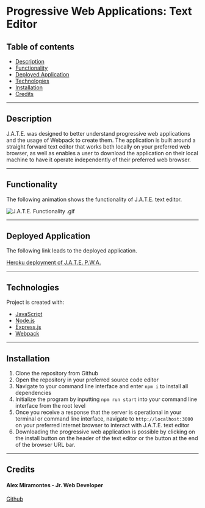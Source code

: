 # Progressive Web Applications: Text Editor

## Table of contents

- [Description](#description)
- [Functionality](#functionality)
- [Deployed Application](#deployedapplication)
- [Technologies](#technologies)
- [Installation](#installation)
- [Credits](#credits)


---


## Description

J.A.T.E. was designed to better understand progressive web applications and the usage of Webpack to create them. The application is built around a straight forward text editor that works both locally on your preferred web browser, as well as enables a user to download the application on their local machine to have it operate independently of their preferred web browser.


---


## Functionality

The following animation shows the functionality of J.A.T.E. text editor.


![J.A.T.E. Functionality .gif](./assets/images/jate_functionality.gif)


---


## Deployed Application

The following link leads to the deployed application.

[Heroku deployment of J.A.T.E. P.W.A.](https://shrouded-depths-39368.herokuapp.com/)


---


## Technologies

Project is created with:

- [JavaScript](https://www.javascript.com/)
- [Node.js](https://nodejs.org/)
- [Express.js](https://expressjs.com/)
- [Webpack](https://webpack.js.org/)


---


## Installation

1. Clone the repository from Github
2. Open the repository in your preferred source code editor 
3. Navigate to your command line interface and enter `npm i` to install all dependencies
4. Initialize the program by inputting `npm run start` into your command line interface from the root level
5. Once you receive a response that the server is operational in your terminal or command line interface, navigate to `http://localhost:3000` on your preferred internet browser to interact with J.A.T.E. text editor 
6. Downloading the progressive web application is possible by clicking on the install button on the header of the text editor or the button at the end of the browser URL bar. 


---


## Credits

#### Alex Miramontes - Jr. Web Developer

[Github](https://www.github.com/amiramonte)